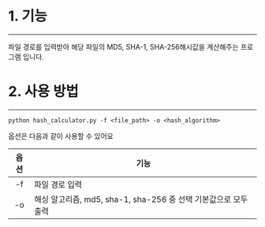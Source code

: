 # 1. 기능
---
파일 경로를 입력받아 해당 파일의 MD5, SHA-1, SHA-256해시값을 계산해주는 프로그램 입니다.

# 2. 사용 방법
---

```(cmd)
python hash_calculator.py -f <file_path> -o <hash_algorithm>
```

옵션은 다음과 같이 사용할 수 있어요

|옵션|기능|
|:-:|-|
|-f|파일 경로 입력|
|-o|해싱 알고리즘, md5, sha-1, sha-256 중 선택 기본값으로 모두 출력|
